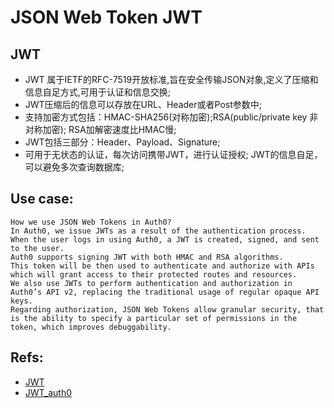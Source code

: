 # JSON Web Token JWT

## JWT

- JWT 属于IETF的RFC-7519开放标准,旨在安全传输JSON对象,定义了压缩和信息自足方式,可用于认证和信息交换;
- JWT压缩后的信息可以存放在URL、Header或者Post参数中;
- 支持加密方式包括：HMAC-SHA256(对称加密);RSA(public/private key 非对称加密); RSA加解密速度比HMAC慢;
- JWT包括三部分：Header、Payload、Signature;
- 可用于无状态的认证，每次访问携带JWT，进行认证授权; JWT的信息自足，可以避免多次查询数据库;

## Use case:  
```
How we use JSON Web Tokens in Auth0?
In Auth0, we issue JWTs as a result of the authentication process.
When the user logs in using Auth0, a JWT is created, signed, and sent to the user.
Auth0 supports signing JWT with both HMAC and RSA algorithms.
This token will be then used to authenticate and authorize with APIs which will grant access to their protected routes and resources.
We also use JWTs to perform authentication and authorization in Auth0’s API v2, replacing the traditional usage of regular opaque API keys. 
Regarding authorization, JSON Web Tokens allow granular security, that is the ability to specify a particular set of permissions in the token, which improves debuggability.
```

## Refs:
- [JWT](https://jwt.io/introduction/)
- [JWT_auth0](https://auth0.com/learn/json-web-tokens/)
